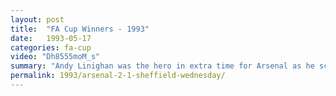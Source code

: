 ```yaml
---
layout: post
title:  "FA Cup Winners - 1993"
date:   1993-05-17
categories: fa-cup
video: "Dh8555moM_s"
summary: "Andy Linighan was the hero in extra time for Arsenal as he scored the crucial header to win Arsenal the FA Cup."
permalink: 1993/arsenal-2-1-sheffield-wednesday/
---
```


